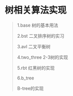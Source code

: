 树相关算法实现
=============

> 1.base
> 树的基本用法
>
> 2.bst
> 二叉排序树的实习
>
> 3.avl
> 二叉平衡树
>
> 4.two_three
> 2-3树的实现
>
> 5.rbt
> 红黑树的实现
>
> 6.b_tree
>
> B-tree的实现
>
>
>
>
>
>
>
>
>
>
>
>
>
>
>
>
>
>
>
>
>
>
>
>
>
>
>
>
>
>
>
>
>
>
>
>
>
>
>
>
>
>
>
>
>
>
>
>
>
>
>
>
>
>
>
>
>
>
>
>
>